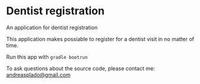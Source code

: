 # Dentist registration
An application for dentist registration

This application makes possiable to register for a dentist visit in no matter of time.</br>

Run this app with ```gradle bootrun```

To ask questions about the source code, please contact me: andreasplado@gmail.com
